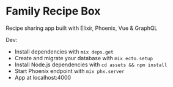 # Family Recipe Box

Recipe sharing app built with Elixir, Phoenix, Vue & GraphQL

Dev:

  * Install dependencies with `mix deps.get`
  * Create and migrate your database with `mix ecto.setup`
  * Install Node.js dependencies with `cd assets && npm install`
  * Start Phoenix endpoint with `mix phx.server`
  * App at localhost:4000
